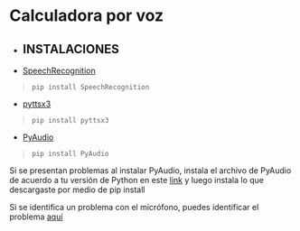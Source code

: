 # Calculadora por voz

- ## INSTALACIONES
- [SpeechRecognition](https://pypi.org/project/SpeechRecognition/)
> ```pip install SpeechRecognition ```
- [pyttsx3](https://pypi.org/project/pyttsx3/)
> ```pip install pyttsx3 ```
- [PyAudio](https://pypi.org/project/PyAudio/)
> ```pip install PyAudio ```

Si se presentan problemas al instalar PyAudio, instala el archivo de PyAudio de acuerdo a tu versión de Python
en este [link](https://www.lfd.uci.edu/~gohlke/pythonlibs/#pyaudio) y luego instala lo que descargaste por medio
de pip install

Si se identifica un problema con el micrófono, puedes identificar el problema [aquí](https://realpython.com/python-speech-recognition/#working-with-microphones)
